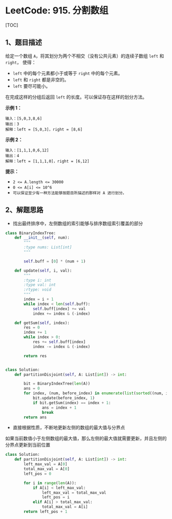 # LeetCode: 915. 分割数组

[TOC]

## 1、题目描述

给定一个数组 `A`，将其划分为两个不相交（没有公共元素）的连续子数组 `left` 和 `right`， 使得：

-   `left` 中的每个元素都小于或等于 `right` 中的每个元素。
-   `left` 和 `right` 都是非空的。
-   `left` 要尽可能小。

在完成这样的分组后返回 `left` 的长度。可以保证存在这样的划分方法。

 

**示例 1：**

```
输入：[5,0,3,8,6]
输出：3
解释：left = [5,0,3]，right = [8,6]
```


**示例 2：**

```
输入：[1,1,1,0,6,12]
输出：4
解释：left = [1,1,1,0]，right = [6,12]
```

**提示：**

-   `2 <= A.length <= 30000`
-   `0 <= A[i] <= 10^6`
-   `可以保证至少有一种方法能够按题目所描述的那样对 A 进行划分。`



## 2、解题思路

-   找出最终排序中，左侧数组的索引能够与排序数组索引覆盖的部分



```python
class BinaryIndexTree:
    def __init__(self, num):
        """
        :type nums: List[int]
        """

        self.buff = [0] * (num + 1)

    def update(self, i, val):
        """
        :type i: int
        :type val: int
        :rtype: void
        """
        index = i + 1
        while index < len(self.buff):
            self.buff[index] += val
            index += index & (-index)

    def getSum(self, index):
        res = 0
        index += 1
        while index > 0:
            res += self.buff[index]
            index -= index & (-index)

        return res


class Solution:
    def partitionDisjoint(self, A: List[int]) -> int:

        bit = BinaryIndexTree(len(A))
        ans = 0
        for index, (num, before_index) in enumerate(list(sorted((num, i) for i, num in enumerate(A)))):
            bit.update(before_index, 1)
            if bit.getSum(index) == index + 1:
                ans = index + 1
                break
        return ans
```



-   直接根据性质，不断地更新左侧的数组的最大值与分界点

如果当前数值小于左侧数组的最大值，那么左侧的最大值就需要更新，并且左侧的分界点更新到当前位置



```python
class Solution:
    def partitionDisjoint(self, A: List[int]) -> int:
        left_max_val = A[0]
        total_max_val = A[0]
        left_pos = 0

        for i in range(len(A)):
            if A[i] < left_max_val:
                left_max_val = total_max_val
                left_pos = i
            elif A[i] > total_max_val:
                total_max_val = A[i]
        return left_pos + 1
```

